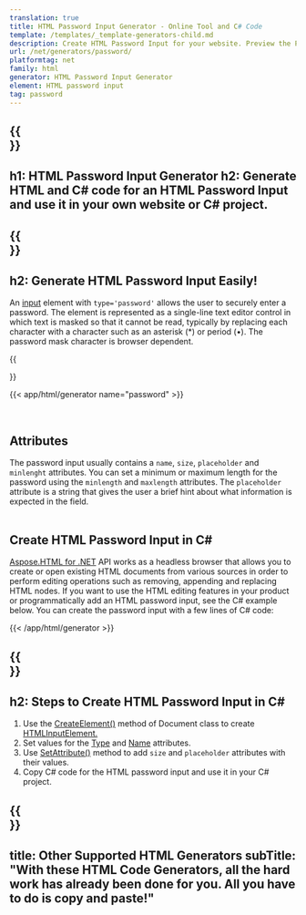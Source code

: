 ```yaml
---
translation: true
title: HTML Password Input Generator - Online Tool and C# Code
template: /templates/_template-generators-child.md
description: Сreate HTML Password Input for your website. Рreview the Password Input, copy and use generated HTML and C# code in your project!
url: /net/generators/password/
platformtag: net
family: html
generator: HTML Password Input Generator
element: HTML password input
tag: password
---
```


{{<section banner>}}
---
h1: HTML Password Input Generator
h2: Generate HTML and C# code for an HTML Password Input and use it in your own website or C# project.
---

{{<section overview>}}
---
h2: Generate HTML Password Input Easily! 
---

An [input](https://html.spec.whatwg.org/multipage/input.html#the-input-element) element with `type='password'` allows the user to securely enter a password. The element is represented as a single-line text editor control in which text is masked so that it cannot be read, typically by replacing each character with a character such as an asterisk (*) or period (•). The password mask character is browser dependent.

{{<section plugin>}}

{{< app/html/generator name="password" >}}

<br>
<h2> Attributes </h2>

The password input usually contains a `name`, `size`, `placeholder` and `minlenght` attributes. You can set a minimum or maximum length for the password using the `minlength` and `maxlength` attributes. The `placeholder` attribute is a string that gives the user a brief hint about what information is expected in the field.<br><br>

<h2> Create HTML Password Input in C#</h2>

[Aspose.HTML for .NET](/html/{{lang.url-fragment}}net/) API works as a headless browser that allows you to create or open existing HTML documents from various sources in order to perform editing operations such as removing, appending and replacing HTML nodes. If you want to use the HTML editing features in your product or programmatically add an HTML password input, see the C# example below. You can create the password input with a few lines of C# code:

{{< /app/html/generator >}}

{{<section steps>}}
---
h2: Steps to Create HTML Password Input in C#
---

1. Use the [CreateElement()](https://reference.aspose.com/html/net/aspose.html.dom/document/createelement/) method of Document class to create [HTMLInputElement.](https://reference.aspose.com/html/net/aspose.html/htmlinputelement/)
1. Set values for the [Type](https://reference.aspose.com/html/net/aspose.html/htmlinputelement/type/) and [Name](https://reference.aspose.com/html/net/aspose.html/htmlinputelement/name/) attributes.
1. Use [SetAttribute()](https://reference.aspose.com/html/net/aspose.html.dom/element/setattribute/) method to add `size` and `placeholder` attributes with their values.
1. Copy C# code for the HTML password input and use it in your C# project.

{{<section other-generators>}}
---
title: Other Supported HTML Generators
subTitle: "With these HTML Code Generators, all the hard work has already been done for you. All you have to do is copy and paste!"
---